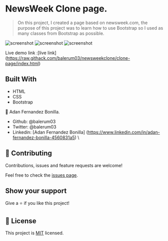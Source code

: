 # NewsWeek Clone page.

> On this project, I created a page based on newsweek.com, the purpose of this project was to learn how to use Bootstrap so I used as many classes from Bootstrap as possible.

![screenshot](images/Capture1.png)
![screenshot](images/Capture2.png)
![screenshot](images/Capture3.png)

Live demo link :[live link] (https://raw.githack.com/balerum03/newsweekclone/clone-page/index.html)

## Built With

- HTML
- CSS
- Bootstrap

👤 Adan Fernandez Bonilla.

- Github: @balerum03
- Twitter: @balerum03
- Linkedin: [Adan Fernandez Bonilla]  (https://www.linkedin.com/in/adan-fernandez-bonilla-4560831a5)                                         \

## 🤝 Contributing

Contributions, issues and feature requests are welcome!

Feel free to check the [issues page](https://github.com/balerum03/apple/issues).

## Show your support

Give a ⭐️ if you like this project!

## 📝 License

This project is [MIT](lic.url) licensed.
